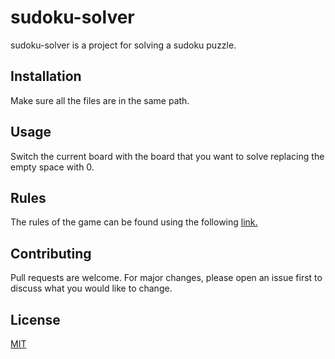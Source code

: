 # sudoku-solver

sudoku-solver is a project for solving a sudoku puzzle.

## Installation

Make sure all the files are in the same path.

## Usage

Switch the current board with the board that you want to solve replacing the empty space with 0.

## Rules

The rules of the game can be found using the following [link.](https://masteringsudoku.com/sudoku-rules-beginners/)


## Contributing
Pull requests are welcome. For major changes, please open an issue first to discuss what you would like to change.

## License
[MIT](https://choosealicense.com/licenses/mit/)
